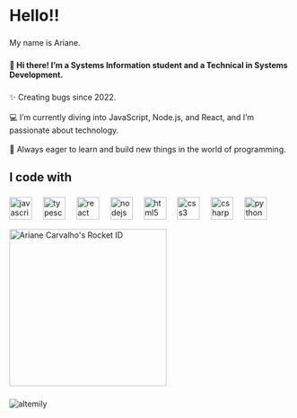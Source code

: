 <h1 align="left">Hello!!</h1>

###

<p align="left">My name is Ariane.</p>

###

<h4 align="left">👋 Hi there! I’m a Systems Information student and a Technical in Systems Development.</h4>

###

<p align="left">✨ Creating bugs since 2022.<br><br>💻 I’m currently diving into JavaScript, Node.js, and React, and I’m passionate about technology.<br><br>🚀 Always eager to learn and build new things in the world of programming.</p>

###

<h2 align="left">I code with</h2>

###

<div align="left">
  <img src="https://cdn.jsdelivr.net/gh/devicons/devicon/icons/javascript/javascript-original.svg" height="40" alt="javascript logo"  />
  <img width="12" />
  <img src="https://cdn.jsdelivr.net/gh/devicons/devicon/icons/typescript/typescript-original.svg" height="40" alt="typescript logo"  />
  <img width="12" />
  <img src="https://cdn.jsdelivr.net/gh/devicons/devicon/icons/react/react-original.svg" height="40" alt="react logo"  />
  <img width="12" />
  <img src="https://cdn.jsdelivr.net/gh/devicons/devicon/icons/nodejs/nodejs-original.svg" height="40" alt="nodejs logo"  />
  <img width="12" />
  <img src="https://cdn.jsdelivr.net/gh/devicons/devicon/icons/html5/html5-original.svg" height="40" alt="html5 logo"  />
  <img width="12" />
  <img src="https://cdn.jsdelivr.net/gh/devicons/devicon/icons/css3/css3-original.svg" height="40" alt="css3 logo"  />
  <img width="12" />
  <img src="https://cdn.jsdelivr.net/gh/devicons/devicon/icons/csharp/csharp-original.svg" height="40" alt="csharp logo"  />
  <img width="12" />
  <img src="https://cdn.jsdelivr.net/gh/devicons/devicon/icons/python/python-original.svg" height="40" alt="python logo"  />



  <a href="https://app.rocketseat.com.br/me/altemilyc"><img src="https://app.rocketseat.com.br/api/rocketid/share?slug=altemilyc&type=card" width="280" alt="Ariane Carvalho's Rocket ID"/></a></div>

###



<p><img align="center" src="https://github-readme-stats.vercel.app/api/top-langs?username=altemily&show_icons=true&locale=en&layout=compact" alt="altemily" /></p>
